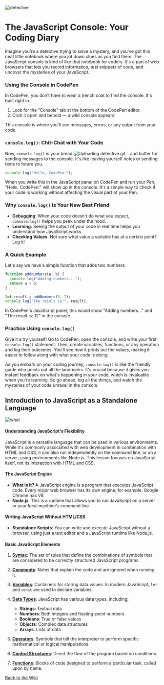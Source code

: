 ![detective](https://github.com/nayaba/pw-lesson-02/assets/9198401/9e3b6399-a9c2-465b-b046-c8e0903a6743)

# The JavaScript Console: Your Coding Diary

Imagine you're a detective trying to solve a mystery, and you've got this neat little notebook where you jot down clues as you find them. The JavaScript console is kind of like that notebook for coders. It's a part of web browsers that lets you record information, test snippets of code, and uncover the mysteries of your JavaScript.

### Using the Console in CodePen

In CodePen, you don’t have to wear a trench coat to find the console. It's built right in.

1. Look for the "Console" tab at the bottom of the CodePen editor.
2. Click it open and behold — a wild console appears!

This console is where you'll see messages, errors, or any output from your code.

### `console.log()`: Chit-Chat with Your Code

Now, `console.log()` is your bread ![Uploading detective.gif…]()
and butter for sending messages to the console. It's like leaving yourself notes or sending texts to future you.

```javascript
console.log("Hello, CodePen!");
```

When you write this in the JavaScript panel on CodePen and run your Pen, "Hello, CodePen!" will show up in the console. It's a simple way to check if your code is working without affecting the visual part of your Pen.

### Why `console.log()` is Your New Best Friend

- **Debugging**: When your code doesn't do what you expect, `console.log()` helps you peek under the hood.
- **Learning**: Seeing the output of your code in real time helps you understand how JavaScript works.
- **Checking Values**: Not sure what value a variable has at a certain point? Log it!

### A Quick Example

Let's say we have a simple function that adds two numbers:

```javascript
function addNumbers(a, b) {
  console.log("Adding numbers...");
  return a + b;
}

let result = addNumbers(5, 7);
console.log("The result is:", result);
```

In CodePen's JavaScript panel, this would show "Adding numbers..." and "The result is: 12" in the console.

### Practice Using `console.log()`

Give it a try yourself! Go to CodePen, open the console, and write your first `console.log()` statement. Then, create variables, functions, or any operation and log their outcomes. You'll see how it prints out the values, making it easier to follow along with what your code is doing.

As you embark on your coding journey, `console.log()` is like the friendly guide who points out all the landmarks. It's crucial because it gives you instant feedback on what's happening in your code, which is invaluable when you're learning. So go ahead, log all the things, and watch the mysteries of your code unravel in the console.

##  Introduction to JavaScript as a Standalone Language

![what](https://github.com/nayaba/pw-lesson-02/assets/9198401/086a4d1e-382c-4c3f-b2e3-2f3b9e956ba4)

#### Understanding JavaScript's Flexibility

JavaScript is a versatile language that can be used in various environments. While it's commonly associated with web development in combination with HTML and CSS, it can also run independently on the command line, or on a server, using environments like Node.js. This lesson focuses on JavaScript itself, not its interaction with HTML and CSS.

#### The JavaScript Engine

- **What is it?** A JavaScript engine is a program that executes JavaScript code. Every major web browser has its own engine, for example, Google Chrome has V8.
- **Node.js**: This is a runtime that allows you to run JavaScript on a server or your local machine's command line.

#### Writing JavaScript Without HTML/CSS

- **Standalone Scripts**: You can write and execute JavaScript without a browser, using just a text editor and a JavaScript runtime like Node.js.
  
#### Basic JavaScript Elements

1. **[Syntax](https://github.com/nayaba/pw-lesson-03)**: The set of rules that define the combinations of symbols that are considered to be correctly structured JavaScript programs.

2. **[Comments](https://github.com/nayaba/pw-lesson-03#comments-your-codes-sidekick)**: Notes that explain the code and are ignored when running it.

3. **[Variables](https://github.com/nayaba/pw-lesson-04)**: Containers for storing data values. In modern JavaScript, `let` and `const` are used to declare variables.

4. **[Data Types](https://github.com/nayaba/pw-lesson-05)**: JavaScript has various data types, including:
   - **Strings**: Textual data
   - **Numbers**: Both integers and floating-point numbers
   - **Booleans**: True or false values
   - **Objects**: Complex data structures
   - **Arrays**: Lists of data

5. **[Operators](https://github.com/nayaba/pw-lesson-06)**: Symbols that tell the interpreter to perform specific mathematical or logical manipulations.

6. **[Control Structures](https://github.com/nayaba/pw-lesson-07)**: Direct the flow of the program based on conditions.


7. **[Functions](https://github.com/nayaba/pw-lesson-08)**: Blocks of code designed to perform a particular task, called upon by name.


[Back to the Wiki](https://github.com/nayaba/pw-wiki)
